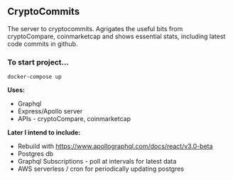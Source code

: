 ## CryptoCommits ##

The server to cryptocommits. Agrigates the useful bits from cryptoCompare, coinmarketcap and shows essential stats, including latest code commits in github.

### To start project... ###

```
docker-compose up
```

**Uses:**

* Graphql
* Express/Apollo server
* APIs - cryptoCompare, coinmarketcap

**Later I intend to include:**

* Rebuild with https://www.apollographql.com/docs/react/v3.0-beta
* Postgres db
* Graphql Subscriptions - poll at intervals for latest data
* AWS serverless / cron for periodically updating postgres 
